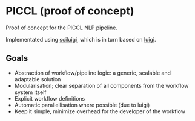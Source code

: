 PICCL (proof of concept)
================================

Proof of concept for the PICCL NLP pipeline.

Implementated using [sciluigi](https://github.com/pharmbio/sciluigi), which is in turn
based on [luigi](https://github.com/spotify/luigi).

Goals
---------

 * Abstraction of workflow/pipeline logic: a generic, scalable and adaptable solution
 * Modularisation; clear separation of all components from the workflow system itself
 * Explicit workflow definitions
 * Automatic parallellisation where possible (due to luigi)
 * Keep it simple, minimize overhead for the developer of the workflow

